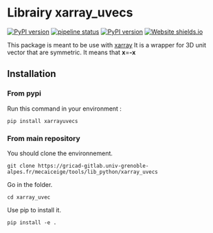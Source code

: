 # Librairy xarray_uvecs

[![PyPI version](https://img.shields.io/badge/license-GPLv3-blue.svg)](https://gricad-gitlab.univ-grenoble-alpes.fr/mecaiceige/tools/lib_python/xarray_uvecs/-/blob/main/LICENSE)
[![pipeline status](https://gricad-gitlab.univ-grenoble-alpes.fr/mecaiceige/tools/lib_python/xarray_uvecs/badges/main/pipeline.svg)](https://gricad-gitlab.univ-grenoble-alpes.fr/mecaiceige/tools/lib_python/xarray_uvecs/-/commits/main)
[![PyPI version](https://badge.fury.io/py/xarrayuvecs.svg)](https://badge.fury.io/py/xarrayuvecs)
[![Website shields.io](https://img.shields.io/website-up-down-green-red/http/shields.io.svg)](https://mecaiceige.gricad-pages.univ-grenoble-alpes.fr/tools/lib_python/xarray_uvecs/)

This package is meant to be use with [xarray](https://github.com/pydata/xarray)
It is a wrapper for 3D unit vector that are symmetric. It means that **x**=**-x**

## Installation

### From pypi

Run this command in your environment :

`pip install xarrayuvecs`

### From main repository

You should clone the environnement.

`git clone https://gricad-gitlab.univ-grenoble-alpes.fr/mecaiceige/tools/lib_python/xarray_uvecs`

Go in the folder.

`cd xarray_uvec`

Use pip to install it.

`pip install -e .`
